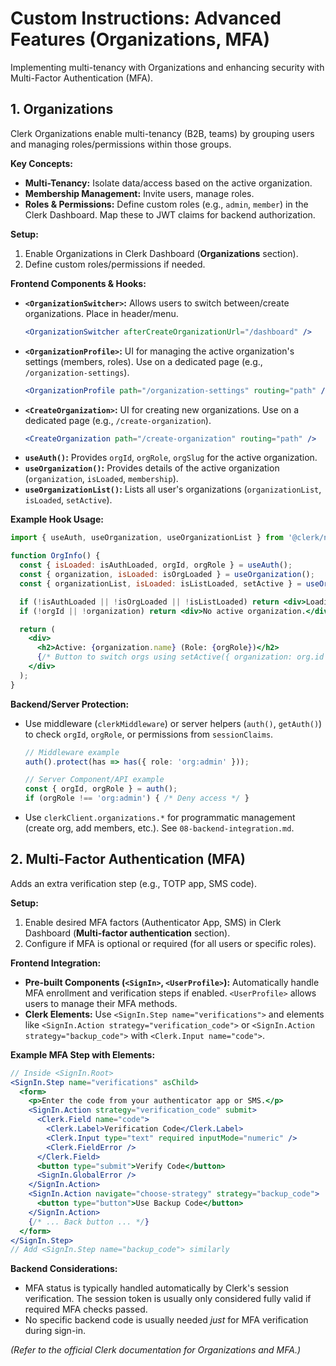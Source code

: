 # Custom Instructions: Advanced Features (Organizations, MFA)

Implementing multi-tenancy with Organizations and enhancing security with Multi-Factor Authentication (MFA).

## 1. Organizations

Clerk Organizations enable multi-tenancy (B2B, teams) by grouping users and managing roles/permissions within those groups.

**Key Concepts:**
*   **Multi-Tenancy:** Isolate data/access based on the active organization.
*   **Membership Management:** Invite users, manage roles.
*   **Roles & Permissions:** Define custom roles (e.g., `admin`, `member`) in the Clerk Dashboard. Map these to JWT claims for backend authorization.

**Setup:**
1.  Enable Organizations in Clerk Dashboard (**Organizations** section).
2.  Define custom roles/permissions if needed.

**Frontend Components & Hooks:**
*   **`<OrganizationSwitcher>`:** Allows users to switch between/create organizations. Place in header/menu.
    ```jsx
    <OrganizationSwitcher afterCreateOrganizationUrl="/dashboard" />
    ```
*   **`<OrganizationProfile>`:** UI for managing the active organization's settings (members, roles). Use on a dedicated page (e.g., `/organization-settings`).
    ```jsx
    <OrganizationProfile path="/organization-settings" routing="path" />
    ```
*   **`<CreateOrganization>`:** UI for creating new organizations. Use on a dedicated page (e.g., `/create-organization`).
    ```jsx
    <CreateOrganization path="/create-organization" routing="path" />
    ```
*   **`useAuth()`:** Provides `orgId`, `orgRole`, `orgSlug` for the active organization.
*   **`useOrganization()`:** Provides details of the active organization (`organization`, `isLoaded`, `membership`).
*   **`useOrganizationList()`:** Lists all user's organizations (`organizationList`, `isLoaded`, `setActive`).

**Example Hook Usage:**
```jsx
import { useAuth, useOrganization, useOrganizationList } from '@clerk/nextjs';

function OrgInfo() {
  const { isLoaded: isAuthLoaded, orgId, orgRole } = useAuth();
  const { organization, isLoaded: isOrgLoaded } = useOrganization();
  const { organizationList, isLoaded: isListLoaded, setActive } = useOrganizationList();

  if (!isAuthLoaded || !isOrgLoaded || !isListLoaded) return <div>Loading...</div>;
  if (!orgId || !organization) return <div>No active organization.</div>;

  return (
    <div>
      <h2>Active: {organization.name} (Role: {orgRole})</h2>
      {/* Button to switch orgs using setActive({ organization: org.id }) */}
    </div>
  );
}
```

**Backend/Server Protection:**
*   Use middleware (`clerkMiddleware`) or server helpers (`auth()`, `getAuth()`) to check `orgId`, `orgRole`, or permissions from `sessionClaims`.
    ```typescript
    // Middleware example
    auth().protect(has => has({ role: 'org:admin' }));

    // Server Component/API example
    const { orgId, orgRole } = auth();
    if (orgRole !== 'org:admin') { /* Deny access */ }
    ```
*   Use `clerkClient.organizations.*` for programmatic management (create org, add members, etc.). See `08-backend-integration.md`.

## 2. Multi-Factor Authentication (MFA)

Adds an extra verification step (e.g., TOTP app, SMS code).

**Setup:**
1.  Enable desired MFA factors (Authenticator App, SMS) in Clerk Dashboard (**Multi-factor authentication** section).
2.  Configure if MFA is optional or required (for all users or specific roles).

**Frontend Integration:**
*   **Pre-built Components (`<SignIn>`, `<UserProfile>`):** Automatically handle MFA enrollment and verification steps if enabled. `<UserProfile>` allows users to manage their MFA methods.
*   **Clerk Elements:** Use `<SignIn.Step name="verifications">` and elements like `<SignIn.Action strategy="verification_code">` or `<SignIn.Action strategy="backup_code">` with `<Clerk.Input name="code">`.

**Example MFA Step with Elements:**
```jsx
// Inside <SignIn.Root>
<SignIn.Step name="verifications" asChild>
  <form>
    <p>Enter the code from your authenticator app or SMS.</p>
    <SignIn.Action strategy="verification_code" submit>
      <Clerk.Field name="code">
        <Clerk.Label>Verification Code</Clerk.Label>
        <Clerk.Input type="text" required inputMode="numeric" />
        <Clerk.FieldError />
      </Clerk.Field>
      <button type="submit">Verify Code</button>
      <SignIn.GlobalError />
    </SignIn.Action>
    <SignIn.Action navigate="choose-strategy" strategy="backup_code">
      <button type="button">Use Backup Code</button>
    </SignIn.Action>
    {/* ... Back button ... */}
  </form>
</SignIn.Step>
// Add <SignIn.Step name="backup_code"> similarly
```

**Backend Considerations:**
*   MFA status is typically handled automatically by Clerk's session verification. The session token is usually only considered fully valid if required MFA checks passed.
*   No specific backend code is usually needed *just* for MFA verification during sign-in.

*(Refer to the official Clerk documentation for Organizations and MFA.)*